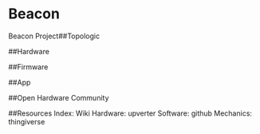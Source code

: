 Beacon
======

Beacon Project##Topologic 

##Hardware

##Firmware

##App

##Open Hardware Community

##Resources
Index: Wiki
Hardware: upverter
Software: github
Mechanics: thingiverse
